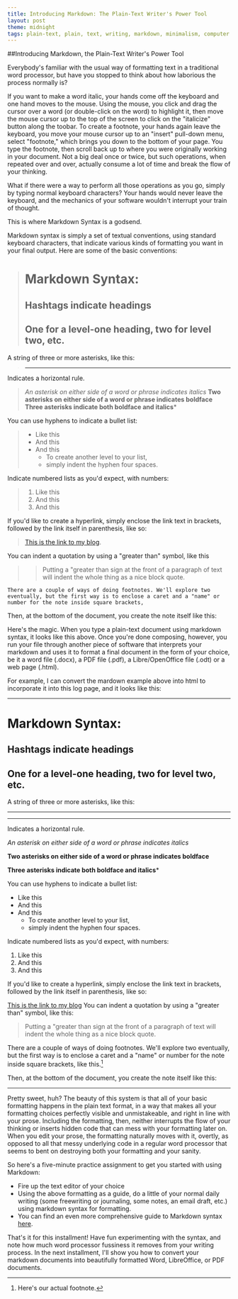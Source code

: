```yaml
---
title: Introducing Markdown: The Plain-Text Writer's Power Tool
layout: post
theme: midnight
tags: plain-text, plain, text, writing, markdown, minimalism, computer. computing
---
```


##Introducing Markdown, the Plain-Text Writer's Power Tool

Everybody's familiar with the usual way of formatting text in a traditional word processor, but have you stopped to think about how laborious the process normally is?

If you want to make a word italic, your hands come off the keyboard and one hand moves to the mouse. Using the mouse, you click and drag the cursor over a word (or double-click on the word) to highlight it, then move the mouse cursor up to the top of the screen to click on the "italicize" button along the toobar. To create a footnote, your hands again leave the keyboard, you move your mouse cursor up to an "insert" pull-down menu, select "footnote," which brings you down to the bottom of your page. You type the footnote, then scroll back up to where you were originally working in your document. Not a big deal once or twice, but such operations, when repeated over and over, actually consume a lot of time and break the flow of your thinking.

What if there were a way to perform all those operations as you go, simply by typing normal keyboard characters? Your hands would never leave the keyboard, and the mechanics of your software wouldn't interrupt your train of thought.

This is where Markdown Syntax is a godsend.

Markdown syntax is simply a set of textual conventions, using standard keyboard characters, that indicate various kinds of formatting you want in your final output. Here are some of the basic conventions:

>    # Markdown Syntax:
>    ## Hashtags indicate headings
>    ## One for a level-one heading, two for level two, etc.

A string of three or more asterisks, like this:

>    ***

Indicates a horizontal rule.

>    *An asterisk on either side of a word or phrase indicates italics*
>    **Two asterisks on either side of a word or phrase indicates boldface**
>    **Three asterisks indicate both boldface and italics***

You can use hyphens to indicate a bullet list:

>    - Like this
>    - And this
>    - And this
>        - To create another level to your list,
>        - simply indent the hyphen four spaces.

Indicate numbered lists as you'd expect, with numbers:

>    1. Like this
>    2. And this
>    3. And this

If you'd like to create a hyperlink, simply enclose the link text in brackets, followed by the link itself in parenthesis, like so:

> [This is the link to my blog](https://unvarnishedgeek.github.io).

You can indent a quotation by using a "greater than" symbol, like this

>    >Putting a "greater than sign at the front of a paragraph of text will indent the whole thing as a nice block quote.

    There are a couple of ways of doing footnotes. We'll explore two eventually, but the first way is to enclose a caret and a "name" or number for the note inside square brackets, 

Then, at the bottom of the document, you create the note itself like this:

 >   [^1]: Here's our actual footnote.

Here's the magic. When you type a plain-text document using markdown syntax, it looks like this above. Once you're done composing, however, you run your file through another piece of software that interprets your markdown and uses it to format a final document in the form of your choice, be it a word file (.docx), a PDF file (.pdf), a Libre/OpenOffice file (.odt) or a web page (.html).

For example, I can convert the mardown example above into html to incorporate it into this log page, and it looks like this:

***

# Markdown Syntax:

## Hashtags indicate headings

## One for a level-one heading, two for level two, etc.

A string of three or more asterisks, like this:

***

***

Indicates a horizontal rule.

*An asterisk on either side of a word or phrase indicates italics*

**Two asterisks on either side of a word or phrase indicates boldface**

**Three asterisks indicate both boldface and italics***

You can use hyphens to indicate a bullet list:

- Like this
- And this
- And this
    - To create another level to your list,
    - simply indent the hyphen four spaces.

Indicate numbered lists as you'd expect, with numbers:

1. Like this
2. And this
3. And this

If you'd like to create a hyperlink, simply enclose the link text in brackets, followed by the link itself in parenthesis, like so:

[This is the link to my blog](https://unvarnishedgeek.github.io)
You can indent a quotation by using a "greater than" symbol, like this:

>Putting a "greater than sign at the front of a paragraph of text will indent the whole thing as a nice block quote.

There are a couple of ways of doing footnotes. We'll explore two eventually, but the first way is to enclose a caret and a "name" or number for the note inside square brackets, like this.[^1]

Then, at the bottom of the document, you create the note itself like this:

[^1]: Here's our actual footnote.

***

Pretty sweet, huh? The beauty of this system is that all of your basic formatting happens in the plain text format, in a way that makes all your formatting choices perfectly visible and unmistakeable, and right in line with your prose. Including the formatting, then, neither interrupts the flow of your thinking or inserts hidden code that can mess with your formatting later on. When you edit your prose, the formatting naturally moves with it, overtly, as opposed to all that messy underlying code in a regular word processor that seems to bent on destroying both your formatting and your sanity.

So here's a five-minute practice assignment to get you started with using Markdown:

- Fire up the text editor of your choice
- Using the above formatting as a guide, do a little of your normal daily writing (some freewriting or journaling, some notes, an email draft, etc.) using markdown syntax for formatting.
- You can find an even more comprehensive guide to Markdown syntax [here](https://help/github.com/articles/markdown-basics/).

That's it for this installment! Have fun experimenting with the syntax, and note how much word processor fussiness it removes from your writing process. In the next installment, I'll show you how to convert your markdown documents into beautifully formatted Word, LibreOffice, or PDF documents.

